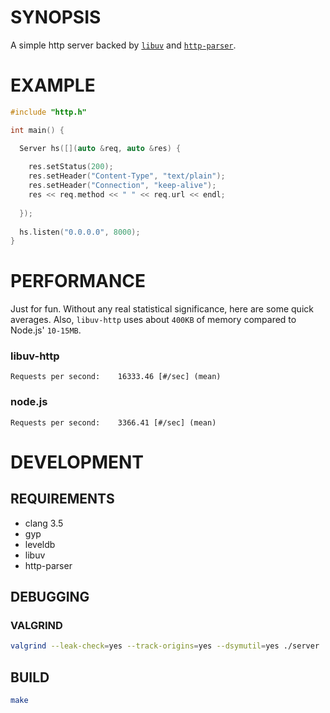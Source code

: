 # SYNOPSIS
A simple http server backed by [`libuv`](https://github.com/joyent/libuv) 
and [`http-parser`](https://github.com/joyent/http-parser).

# EXAMPLE

```cpp
#include "http.h"

int main() {

  Server hs([](auto &req, auto &res) {
    
    res.setStatus(200);
    res.setHeader("Content-Type", "text/plain");
    res.setHeader("Connection", "keep-alive");
    res << req.method << " " << req.url << endl;
 
  });
  
  hs.listen("0.0.0.0", 8000);
}
```

# PERFORMANCE

Just for fun. Without any real statistical significance, here are 
some quick averages. Also, `libuv-http` uses about `400KB` of memory
compared to Node.js' `10-15MB`.

### libuv-http
```
Requests per second:    16333.46 [#/sec] (mean)
```

### node.js
```
Requests per second:    3366.41 [#/sec] (mean)
```

# DEVELOPMENT

## REQUIREMENTS

- clang 3.5
- gyp
- leveldb
- libuv
- http-parser

## DEBUGGING

### VALGRIND

```bash
valgrind --leak-check=yes --track-origins=yes --dsymutil=yes ./server
```

## BUILD

```bash
make
```

